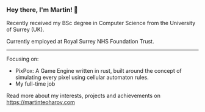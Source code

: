 ### Hey there, I'm Martin! 👋



Recently received my BSc degree in Computer Science from the University of Surrey (UK).

Currently employed at Royal Surrey NHS Foundation Trust.

---
Focusing on:

- PixPox: A Game Engine written in rust, built around the concept of simulating every pixel using cellular automaton rules.
- My full-time job

Read more about my interests, projects and achievements on https://martinteoharov.com

<!--
**martinteoharov/martinteoharov** is a ✨ _special_ ✨ repository because its `README.md` (this file) appears on your GitHub profile.

Here are some ideas to get you started:

- 🔭 I’m currently working on ...
- 🌱 I’m currently learning ...
- 👯 I’m looking to collaborate on ...
- 🤔 I’m looking for help with ...
- 💬 Ask me about ...
- 📫 How to reach me: ...
- 😄 Pronouns: ...
- ⚡ Fun fact: ...
-->
